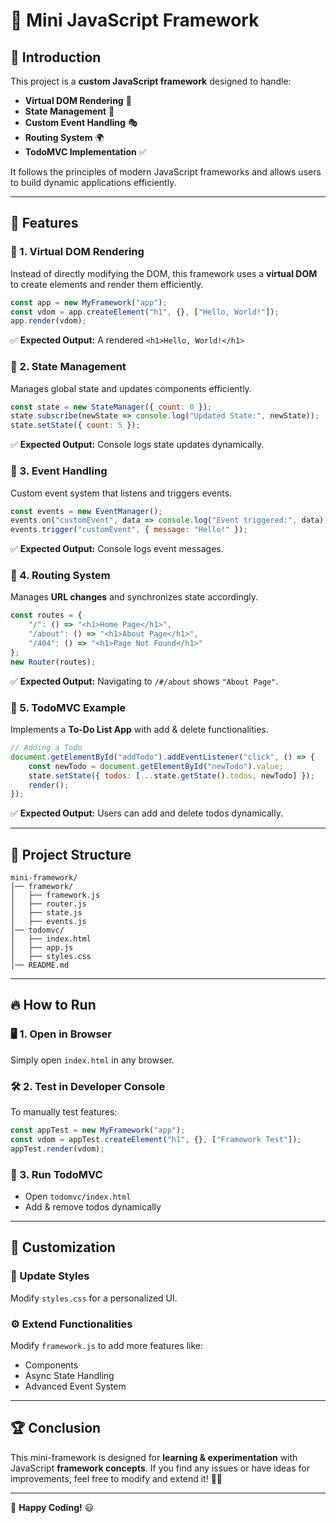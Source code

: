 # 🎀 Mini JavaScript Framework

## 📌 Introduction
This project is a **custom JavaScript framework** designed to handle:
- **Virtual DOM Rendering** 🎨
- **State Management** 🔄
- **Custom Event Handling** 🎭
- **Routing System** 🌍
- **TodoMVC Implementation** ✅

It follows the principles of modern JavaScript frameworks and allows users to build dynamic applications efficiently.

---

## 🚀 Features
### 🔹 1. Virtual DOM Rendering
Instead of directly modifying the DOM, this framework uses a **virtual DOM** to create elements and render them efficiently.

```js
const app = new MyFramework("app");
const vdom = app.createElement("h1", {}, ["Hello, World!"]);
app.render(vdom);
```
✅ **Expected Output:** A rendered `<h1>Hello, World!</h1>`

### 🔹 2. State Management
Manages global state and updates components efficiently.

```js
const state = new StateManager({ count: 0 });
state.subscribe(newState => console.log("Updated State:", newState));
state.setState({ count: 5 });
```
✅ **Expected Output:** Console logs state updates dynamically.

### 🔹 3. Event Handling
Custom event system that listens and triggers events.

```js
const events = new EventManager();
events.on("customEvent", data => console.log("Event triggered:", data));
events.trigger("customEvent", { message: "Hello!" });
```
✅ **Expected Output:** Console logs event messages.

### 🔹 4. Routing System
Manages **URL changes** and synchronizes state accordingly.

```js
const routes = {
    "/": () => "<h1>Home Page</h1>",
    "/about": () => "<h1>About Page</h1>",
    "/404": () => "<h1>Page Not Found</h1>"
};
new Router(routes);
```
✅ **Expected Output:** Navigating to `/#/about` shows `"About Page"`.

### 🔹 5. TodoMVC Example
Implements a **To-Do List App** with add & delete functionalities.

```js
// Adding a Todo
document.getElementById("addTodo").addEventListener("click", () => {
    const newTodo = document.getElementById("newTodo").value;
    state.setState({ todos: [...state.getState().todos, newTodo] });
    render();
});
```
✅ **Expected Output:** Users can add and delete todos dynamically.

---

## 📂 Project Structure
```
mini-framework/
│── framework/
│   ├── framework.js  
│   ├── router.js     
│   ├── state.js      
│   ├── events.js     
│── todomvc/          
│   ├── index.html
│   ├── app.js
│   ├── styles.css
│── README.md   
```

---

## 🔥 How to Run
### 🖥️ 1. Open in Browser
Simply open `index.html` in any browser.

### 🛠️ 2. Test in Developer Console
To manually test features:
```js
const appTest = new MyFramework("app");
const vdom = appTest.createElement("h1", {}, ["Framework Test"]);
appTest.render(vdom);
```
### 🎯 3. Run TodoMVC
- Open `todomvc/index.html`
- Add & remove todos dynamically

---

## 🎨 Customization
### 🌸 Update Styles
Modify `styles.css` for a personalized UI.

### ⚙️ Extend Functionalities
Modify `framework.js` to add more features like:
- Components
- Async State Handling
- Advanced Event System

---

## 🏆 Conclusion
This mini-framework is designed for **learning & experimentation** with JavaScript **framework concepts**. If you find any issues or have ideas for improvements, feel free to modify and extend it! 🎉🚀

---

💖 **Happy Coding!** 😃

